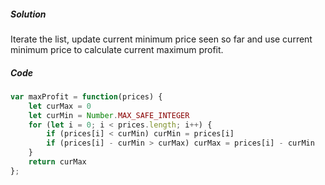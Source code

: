 ##### Solution

Iterate the list, update current minimum price seen so far and use current minimum price to calculate current maximum profit.

##### Code

```javascript
var maxProfit = function(prices) {
    let curMax = 0
    let curMin = Number.MAX_SAFE_INTEGER
    for (let i = 0; i < prices.length; i++) {
        if (prices[i] < curMin) curMin = prices[i]
        if (prices[i] - curMin > curMax) curMax = prices[i] - curMin
    }
    return curMax
};
```

